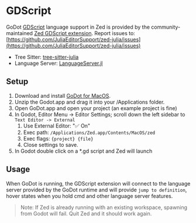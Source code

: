 # GDScript

GoDot [GDScript](https://gdscript.com/) language support in Zed is provided by the community-maintained [Zed GDScript extension](https://github.com/JuliaEditorSupport/zed-julia).
Report issues to: [https://github.com/JuliaEditorSupport/zed-julia/issues](https://github.com/JuliaEditorSupport/zed-julia/issues)

- Tree Sitter: [tree-sitter-julia](https://github.com/tree-sitter/tree-sitter-julia)
- Language Server: [LanguageServer.jl](https://github.com/julia-vscode/LanguageServer.jl)

## Setup

1. Download and install [GoDot for MacOS](https://godotengine.org/download/macos/).
2. Unzip the Godot.app and drag it into your /Applications folder.
3. Open GoDot.app and open your project (an example project is fine)
4. In Godot, Editor Menu -> Editor Settings; scroll down the left sidebar to `Text Editor -> External`
   1. Use External Editor: "✅ On"
   2. Exec path: `/Applications/Zed.app/Contents/MacOS/zed`
   3. Exec flags: `{project} {file}`
   4. Close settings to save.
5. In Godot double click on a \*.gd script and Zed will launch

## Usage

When GoDot is running, the GDScript extension will connect to the language server provided by the GoDot runtime and will provide `jump to definition`, hover states when you hold cmd and other language server features.

> Note: If Zed is already running with an existing workspace, spawning from Godot will fail. Quit Zed and it should work again.
